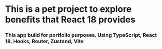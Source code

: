 # This is a pet project to explore benefits that React 18 provides
### This app build for portfolio purposes. Using TypeScript, React 18, Hooks, Router, Zustand, Vite
 
